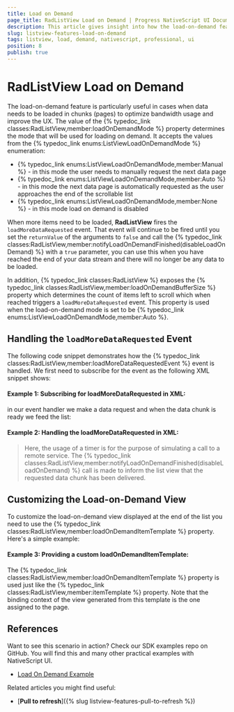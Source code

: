 ```yaml
---
title: Load on Demand
page_title: RadListView Load on Demand | Progress NativeScript UI Documentation
description: This article gives insight into how the load-on-demand feature is used.
slug: listview-features-load-on-demand
tags: listview, load, demand, nativescript, professional, ui
position: 8
publish: true
---
```

# RadListView Load on Demand
The load-on-demand feature is particularly useful in cases when data needs to be loaded in chunks (pages) to optimize bandwidth usage and improve the UX. The value of the {% typedoc_link classes:RadListView,member:loadOnDemandMode %} property determines the mode that will be used for loading on demand. It accepts the values from the {% typedoc_link enums:ListViewLoadOnDemandMode %} enumeration:

- {% typedoc_link enums:ListViewLoadOnDemandMode,member:Manual %} - in this mode the user needs to manually request the next data page
- {% typedoc_link enums:ListViewLoadOnDemandMode,member:Auto %} - in this mode the next data page is automatically requested as the user approaches the end of the scrollable list
- {% typedoc_link enums:ListViewLoadOnDemandMode,member:None %} - in this mode load on demand is disabled

When more items need to be loaded, **RadListView** fires the `loadMoreDataRequested` event. That event will continue to be fired until you set the `returnValue` of the arguments to `false` and call the {% typedoc_link classes:RadListView,member:notifyLoadOnDemandFinished(disableLoadOnDemand) %} with a `true` parameter, you can use this when you have reached the end of your data stream and there will no longer be any data to be loaded.

In addition, {% typedoc_link classes:RadListView %} exposes the {% typedoc_link classes:RadListView,member:loadOnDemandBufferSize %} property which determines the count of items left to scroll which when reached triggers a `loadMoreDataRequested` event. This property is used when the load-on-demand mode is set to be {% typedoc_link enums:ListViewLoadOnDemandMode,member:Auto %}.

## Handling the `loadMoreDataRequested` Event
The following code snippet demonstrates how the {% typedoc_link classes:RadListView,member:loadMoreDataRequestedEvent %} event is handled. We first need to subscribe for the event as the following XML snippet shows:

#### __Example 1: Subscribing for loadMoreDataRequested in XML:__
<snippet id='listview-load-on-demand-xml'/>

in our event handler we make a data request and when the data chunk is ready we feed the list:

#### __Example 2: Handling the loadMoreDataRequested in XML:__
<snippet id='listview-load-on-demand-handler'/>

> Here, the usage of a timer is for the purpose of simulating a call to a remote service. The {% typedoc_link classes:RadListView,member:notifyLoadOnDemandFinished(disableLoadOnDemand) %} call is made to inform the list view that the requested data chunk has been delivered.

## Customizing the Load-on-Demand View
To customize the load-on-demand view displayed at the end of the list you need to use the {% typedoc_link classes:RadListView,member:loadOnDemandItemTemplate %} property. Here's a simple example:

#### __Example 3: Providing a custom loadOnDemandItemTemplate:__
<snippet id='listview-load-on-demand-custom-view'/>

The {% typedoc_link classes:RadListView,member:loadOnDemandItemTemplate %} property is used just like the {% typedoc_link classes:RadListView,member:itemTemplate %} property. Note that the binding context of the view generated from this template is the one assigned to the page.


## References
Want to see this scenario in action?
Check our SDK examples repo on GitHub. You will find this and many other practical examples with NativeScript UI.

* [Load On Demand Example](https://github.com/telerik/nativescript-ui-samples/tree/master/listview/app/examples/load-on-demand)

Related articles you might find useful:

* [**Pull to refresh**]({% slug listview-features-pull-to-refresh %})
